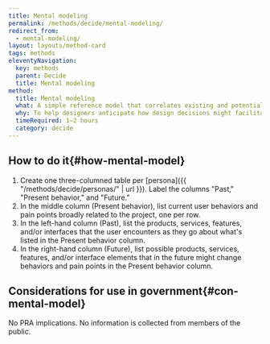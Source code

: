 ```yaml
---
title: Mental modeling
permalink: /methods/decide/mental-modeling/
redirect_from:
  - mental-modeling/
layout: layouts/method-card
tags: methods
eleventyNavigation:
  key: methods
  parent: Decide
  title: Mental modeling
method:
  title: Mental modeling
  what: A simple reference model that correlates existing and potential interfaces with user behaviors.
  why: To help designers anticipate how design decisions might facilitate future behaviors.
  timeRequired: 1–2 hours
  category: decide
---
```


## How to do it{#how-mental-model}

1. Create one three-columned table per [persona]({{ "/methods/decide/personas/" | url }}). Label the columns "Past," "Present behavior," and "Future."
1. In the middle column (Present behavior), list current user behaviors and pain points broadly related to the project, one per row.
1. In the left-hand column (Past), list the products, services, features, and/or interfaces that the user encounters as they go about what's listed in the Present behavior column.
1. In the right-hand column (Future), list possible products, services, features, and/or interface elements that in the future might change behaviors and pain points in the Present behavior column.

<section class="method--section method--section--government-considerations" markdown="1" >

## Considerations for use in government{#con-mental-model}

No PRA implications. No information is collected from members of the public.
</section>
